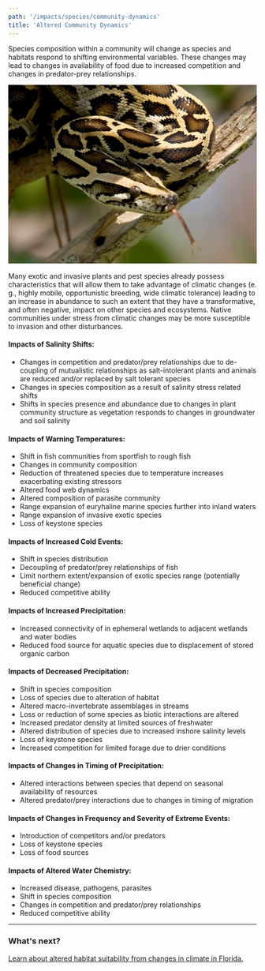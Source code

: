 ```yaml
---
path: '/impacts/species/community-dynamics'
title: 'Altered Community Dynamics'
---
```


<content-header icon="turtles" title="Altered Community Dynamics"></content-header>

Species composition within a community will change as species and habitats respond to shifting environmental variables. These changes may lead to changes in availability of food due to increased competition and changes in predator-prey relationships.

<div class="float-left thumbnail-large">
<img src="9099355261_9d71697c34_k.jpg" alt="Burmese Python" />
<!-- https://www.flickr.com/photos/evergladesnps/9099355261/ -->
</div>

Many exotic and invasive plants and pest species already possess characteristics that will allow them to take advantage of climatic changes (e. g., highly mobile, opportunistic breeding, wide climatic tolerance) leading to an increase in abundance to such an extent that they have a transformative, and often negative, impact on other species and ecosystems. Native communities under stress from climatic changes may be more susceptible to invasion and other disturbances.

#### Impacts of Salinity Shifts:

- Changes in competition and predator/prey relationships due to de-coupling of mutualistic relationships as salt-intolerant plants and animals are reduced and/or replaced by salt tolerant species
- Changes in species composition as a result of salinity stress related shifts
- Shifts in species presence and abundance due to changes in plant community structure as vegetation responds to changes in groundwater and soil salinity

#### Impacts of Warning Temperatures:

- Shift in fish communities from sportfish to rough fish
- Changes in community composition
- Reduction of threatened species due to temperature increases exacerbating existing stressors
- Altered food web dynamics
- Altered composition of parasite community
- Range expansion of euryhaline marine species further into inland waters
- Range expansion of invasive exotic species
- Loss of keystone species

#### Impacts of Increased Cold Events:

- Shift in species distribution
- Decoupling of predator/prey relationships of fish
- Limit northern extent/expansion of exotic species range (potentially beneficial change)
- Reduced competitive ability

#### Impacts of Increased Precipitation:

- Increased connectivity of in ephemeral wetlands to adjacent wetlands and water bodies
- Reduced food source for aquatic species due to displacement of stored organic carbon

#### Impacts of Decreased Precipitation:

- Shift in species composition
- Loss of species due to alteration of habitat
- Altered macro-invertebrate assemblages in streams
- Loss or reduction of some species as biotic interactions are altered
- Increased predator density at limited sources of freshwater
- Altered distribution of species due to increased inshore salinity levels
- Loss of keystone species
- Increased competition for limited forage due to drier conditions

#### Impacts of Changes in Timing of Precipitation:

- Altered interactions between species that depend on seasonal availability of resources
- Altered predator/prey interactions due to changes in timing of migration

#### Impacts of Changes in Frequency and Severity of Extreme Events:

- Introduction of competitors and/or predators
- Loss of keystone species
- Loss of food sources

#### Impacts of Altered Water Chemistry:

- Increased disease, pathogens, parasites
- Shift in species composition
- Changes in competition and predator/prey relationships
- Reduced competitive ability

<hr class="divider" />

### What's next?

[Learn about altered habitat suitability from changes in climate in Florida.](/impacts/species/altered-range)
